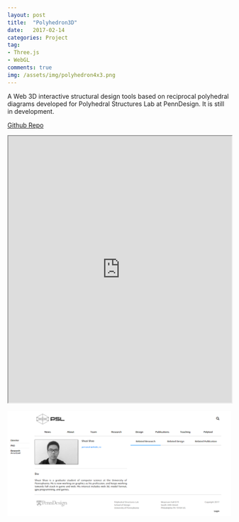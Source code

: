 ```yaml
---
layout: post
title:  "Polyhedron3D"
date:   2017-02-14
categories: Project
tag: 
- Three.js
- WebGL
comments: true
img: /assets/img/polyhedron4x3.png
---
```


A Web 3D interactive structural design tools based on reciprocal polyhedral diagrams developed for Polyhedral Structures Lab at PennDesign. 
It is still in development. 

<!--more-->

[Github Repo](https://github.com/shrekshao/Polyhedron3D)

<iframe src="https://shrekshao.github.io/Polyhedron3D/" style="width:100%" height="600px"></iframe>

<br/>

![](/assets/img/polyhedron3d/ra.png)